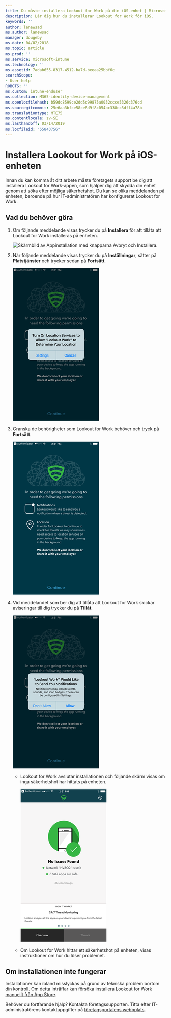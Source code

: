 ```yaml
---
title: Du måste installera Lookout for Work på din iOS-enhet | Microsoft Docs
description: Lär dig hur du installerar Lookout for Work för iOS.
keywords: ''
author: lenewsad
ms.author: lanewsad
manager: dougeby
ms.date: 04/02/2018
ms.topic: article
ms.prod: ''
ms.service: microsoft-intune
ms.technology: ''
ms.assetid: 7adab655-8317-4512-ba7d-beeaa25bbf6c
searchScope:
- User help
ROBOTS: ''
ms.custom: intune-enduser
ms.collection: M365-identity-device-management
ms.openlocfilehash: b59dc8599ce2dd5c99875a0032ccce5326c376cd
ms.sourcegitcommit: 25e6aa3bfce58ce8d9f8c054bc338cc3dff4a78b
ms.translationtype: MTE75
ms.contentlocale: sv-SE
ms.lasthandoff: 03/14/2019
ms.locfileid: "55843756"
---
```

# <a name="install-lookout-for-work-on-your-ios-device"></a>Installera Lookout for Work på iOS-enheten


Innan du kan komma åt ditt arbete måste företagets support be dig att installera Lookout for Work-appen, som hjälper dig att skydda din enhet genom att söka efter möjliga säkerhetshot. Du kan se olika meddelanden på enheten, beroende på hur IT-administratören har konfigurerat Lookout for Work.


## <a name="what-you-need-to-do"></a>Vad du behöver göra

1.  Om följande meddelande visas trycker du på **Installera** för att tillåta att Lookout for Work installeras på enheten.

      ![Skärmbild av Appinstallation med knapparna Avbryt och Installera.](/intune-user-help/media/ios-mts-install-app-request-after-1804.png)

2. När följande meddelande visas trycker du på **Inställningar**, sätter på **Platstjänster** och trycker sedan på **Fortsätt**.

      ![Tryck på Inställningar och sedan Platstjänster](./media/ios-lfw-allow-location-services.png)

3. Granska de behörigheter som Lookout for Work behöver och tryck på **Fortsätt**.

      ![du är nu ansluten till Lookout for Work](./media/ios-lfw-permissions-lookout-needs.png)

4. Vid meddelandet som ber dig att tillåta att Lookout for Work skickar aviseringar till dig trycker du på **Tillåt**.

     ![Tryck på Inställningar och sedan Platstjänster](./media/ios-lfw-allow-notifications.png)

   * Lookout for Work avslutar installationen och följande skärm visas om inga säkerhetshot har hittats på enheten.

     ![Lookout for Work hittade inga säkerhetshot på din enhet](./media/ios-lfw-no-threats-found.png)

   * Om Lookout for Work hittar ett säkerhetshot på enheten, visas instruktioner om hur du löser problemet.

## <a name="if-the-installation-doesnt-work"></a>Om installationen inte fungerar

Installationer kan ibland misslyckas på grund av tekniska problem bortom din kontroll. Om detta inträffar kan försöka installera Lookout for Work [manuellt från App Store](https://itunes.apple.com/app/lookout-for-work/id997193468).

Behöver du fortfarande hjälp? Kontakta företagssupporten. Titta efter IT-administratörens kontaktuppgifter på [företagsportalens webbplats](https://go.microsoft.com/fwlink/?linkid=2010980).

